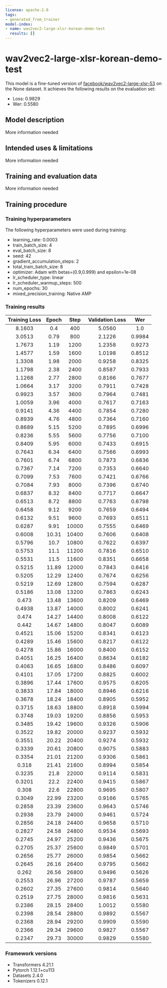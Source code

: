 ```yaml
---
license: apache-2.0
tags:
- generated_from_trainer
model-index:
- name: wav2vec2-large-xlsr-korean-demo-test
  results: []
---
```


<!-- This model card has been generated automatically according to the information the Trainer had access to. You
should probably proofread and complete it, then remove this comment. -->

# wav2vec2-large-xlsr-korean-demo-test

This model is a fine-tuned version of [facebook/wav2vec2-large-xlsr-53](https://huggingface.co/facebook/wav2vec2-large-xlsr-53) on the None dataset.
It achieves the following results on the evaluation set:
- Loss: 0.9829
- Wer: 0.5580

## Model description

More information needed

## Intended uses & limitations

More information needed

## Training and evaluation data

More information needed

## Training procedure

### Training hyperparameters

The following hyperparameters were used during training:
- learning_rate: 0.0003
- train_batch_size: 4
- eval_batch_size: 8
- seed: 42
- gradient_accumulation_steps: 2
- total_train_batch_size: 8
- optimizer: Adam with betas=(0.9,0.999) and epsilon=1e-08
- lr_scheduler_type: linear
- lr_scheduler_warmup_steps: 500
- num_epochs: 30
- mixed_precision_training: Native AMP

### Training results

| Training Loss | Epoch | Step  | Validation Loss | Wer    |
|:-------------:|:-----:|:-----:|:---------------:|:------:|
| 8.1603        | 0.4   | 400   | 5.0560          | 1.0    |
| 3.0513        | 0.79  | 800   | 2.1226          | 0.9984 |
| 1.7673        | 1.19  | 1200  | 1.2358          | 0.9273 |
| 1.4577        | 1.59  | 1600  | 1.0198          | 0.8512 |
| 1.3308        | 1.98  | 2000  | 0.9258          | 0.8325 |
| 1.1798        | 2.38  | 2400  | 0.8587          | 0.7933 |
| 1.1268        | 2.77  | 2800  | 0.8166          | 0.7677 |
| 1.0664        | 3.17  | 3200  | 0.7911          | 0.7428 |
| 0.9923        | 3.57  | 3600  | 0.7964          | 0.7481 |
| 1.0059        | 3.96  | 4000  | 0.7617          | 0.7163 |
| 0.9141        | 4.36  | 4400  | 0.7854          | 0.7280 |
| 0.8939        | 4.76  | 4800  | 0.7364          | 0.7160 |
| 0.8689        | 5.15  | 5200  | 0.7895          | 0.6996 |
| 0.8236        | 5.55  | 5600  | 0.7756          | 0.7100 |
| 0.8409        | 5.95  | 6000  | 0.7433          | 0.6915 |
| 0.7643        | 6.34  | 6400  | 0.7566          | 0.6993 |
| 0.7601        | 6.74  | 6800  | 0.7873          | 0.6836 |
| 0.7367        | 7.14  | 7200  | 0.7353          | 0.6640 |
| 0.7099        | 7.53  | 7600  | 0.7421          | 0.6766 |
| 0.7084        | 7.93  | 8000  | 0.7396          | 0.6740 |
| 0.6837        | 8.32  | 8400  | 0.7717          | 0.6647 |
| 0.6513        | 8.72  | 8800  | 0.7763          | 0.6798 |
| 0.6458        | 9.12  | 9200  | 0.7659          | 0.6494 |
| 0.6132        | 9.51  | 9600  | 0.7693          | 0.6511 |
| 0.6287        | 9.91  | 10000 | 0.7555          | 0.6469 |
| 0.6008        | 10.31 | 10400 | 0.7606          | 0.6408 |
| 0.5796        | 10.7  | 10800 | 0.7622          | 0.6397 |
| 0.5753        | 11.1  | 11200 | 0.7816          | 0.6510 |
| 0.5531        | 11.5  | 11600 | 0.8351          | 0.6658 |
| 0.5215        | 11.89 | 12000 | 0.7843          | 0.6416 |
| 0.5205        | 12.29 | 12400 | 0.7674          | 0.6256 |
| 0.5219        | 12.69 | 12800 | 0.7594          | 0.6287 |
| 0.5186        | 13.08 | 13200 | 0.7863          | 0.6243 |
| 0.473         | 13.48 | 13600 | 0.8209          | 0.6469 |
| 0.4938        | 13.87 | 14000 | 0.8002          | 0.6241 |
| 0.474         | 14.27 | 14400 | 0.8008          | 0.6122 |
| 0.442         | 14.67 | 14800 | 0.8047          | 0.6089 |
| 0.4521        | 15.06 | 15200 | 0.8341          | 0.6123 |
| 0.4289        | 15.46 | 15600 | 0.8217          | 0.6122 |
| 0.4278        | 15.86 | 16000 | 0.8400          | 0.6152 |
| 0.4051        | 16.25 | 16400 | 0.8634          | 0.6182 |
| 0.4063        | 16.65 | 16800 | 0.8486          | 0.6097 |
| 0.4101        | 17.05 | 17200 | 0.8825          | 0.6002 |
| 0.3896        | 17.44 | 17600 | 0.9575          | 0.6205 |
| 0.3833        | 17.84 | 18000 | 0.8946          | 0.6216 |
| 0.3678        | 18.24 | 18400 | 0.8905          | 0.5952 |
| 0.3715        | 18.63 | 18800 | 0.8918          | 0.5994 |
| 0.3748        | 19.03 | 19200 | 0.8856          | 0.5953 |
| 0.3485        | 19.42 | 19600 | 0.9326          | 0.5906 |
| 0.3522        | 19.82 | 20000 | 0.9237          | 0.5932 |
| 0.3551        | 20.22 | 20400 | 0.9274          | 0.5932 |
| 0.3339        | 20.61 | 20800 | 0.9075          | 0.5883 |
| 0.3354        | 21.01 | 21200 | 0.9306          | 0.5861 |
| 0.318         | 21.41 | 21600 | 0.8994          | 0.5854 |
| 0.3235        | 21.8  | 22000 | 0.9114          | 0.5831 |
| 0.3201        | 22.2  | 22400 | 0.9415          | 0.5867 |
| 0.308         | 22.6  | 22800 | 0.9695          | 0.5807 |
| 0.3049        | 22.99 | 23200 | 0.9166          | 0.5765 |
| 0.2858        | 23.39 | 23600 | 0.9643          | 0.5746 |
| 0.2938        | 23.79 | 24000 | 0.9461          | 0.5724 |
| 0.2856        | 24.18 | 24400 | 0.9658          | 0.5710 |
| 0.2827        | 24.58 | 24800 | 0.9534          | 0.5693 |
| 0.2745        | 24.97 | 25200 | 0.9436          | 0.5675 |
| 0.2705        | 25.37 | 25600 | 0.9849          | 0.5701 |
| 0.2656        | 25.77 | 26000 | 0.9854          | 0.5662 |
| 0.2645        | 26.16 | 26400 | 0.9795          | 0.5662 |
| 0.262         | 26.56 | 26800 | 0.9496          | 0.5626 |
| 0.2553        | 26.96 | 27200 | 0.9787          | 0.5659 |
| 0.2602        | 27.35 | 27600 | 0.9814          | 0.5640 |
| 0.2519        | 27.75 | 28000 | 0.9816          | 0.5631 |
| 0.2386        | 28.15 | 28400 | 1.0012          | 0.5580 |
| 0.2398        | 28.54 | 28800 | 0.9892          | 0.5567 |
| 0.2368        | 28.94 | 29200 | 0.9909          | 0.5590 |
| 0.2366        | 29.34 | 29600 | 0.9827          | 0.5567 |
| 0.2347        | 29.73 | 30000 | 0.9829          | 0.5580 |


### Framework versions

- Transformers 4.21.1
- Pytorch 1.12.1+cu113
- Datasets 2.4.0
- Tokenizers 0.12.1
